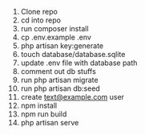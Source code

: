 1. Clone repo
2. cd into repo
3. run composer install
4. cp .env.example .env
5. php artisan key:generate
6. touch database/database.sqlite
7. update .env file with database path
8. comment out db stuffs
9. run php artisan migrate
10. run php artisan db:seed
11. create text@example.com user
12. npm install
13. npm run build
14. php artisan serve
